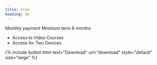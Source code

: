 ```yaml
---
title: Free
heading: $0
---
```


Monthly payment
Minimum term 6 months

- Access to Video Courses
- Access for Two Devices

{% include button.html text="Download" url="download" style="default" size="large" %}
